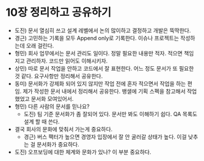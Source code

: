# 10장 정리하고 공유하기

- 도진) 문서 열심히 쓰고 설계 레벨에서 논의 많이하고 결정하고 개발은 뚝딱한다.
- 경근) 고민하는 기록을 모두 Append only로 기록한다. 이슈나 프로젝트는 작성하는데 오래 걸린다.
- 형민) 회사 업무에서는 문서 관리도 일이다. 정말 필요한 내용만 적자. 적으면 책임지고 관리하자. 코드만 읽어도 이해시키자.
- 상민) 따로 문서 작업을 안하고 코드에서 잘 표현한다. 어느 정도 문서가 또 필요한 것 같다. 요구사항만 정리해서 공유한다.
- 동미) 문서화가 강제화 되어 있지 않지만 작업 전에 혼자 적으면서 작업을 하는 편임. 제가 작성한 문서 내에서 정리해서 공유한다. 뱅샐에 기획 스펙을 참고해서 작업했었고 문서화 모여있어서.
- 형민) 다른 사람의 문서를 믿나요?
  - 도진) 팀 기준 문서화가 좀 잘되어 있다. 문서만 봐도 이해하기 쉽다. QA 목록도 설계 할 때 쓴다.
- 결국 회사의 문화에 맞춰서 가는게 중요하다.
  - 경근) 버스 팩터가 높으면 경영자 입장에서 잘 안 굴러갈 상태가 높다. 이걸 낮추는 걸 문서화가 중요하다.
- 도진) 오프보딩에 대한 체계와 문화가 있나? 이 부분 중요하다.
